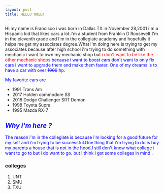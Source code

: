```yaml
---
layout: post
title: HELLO WOLD!
---
```

Hi my name is Francisco i was born in Dallas TX in November 28,2001 i'm a Hispanic kid that likes cars a lot.I'm a student from Franklin D Roosevelt I'm in the eleventh grade and I'm in the collegiate academy and hopefully it helps me get my associates degree.What I'm doing here is trying to get my associates because after high school i'm trying to do something with mechanic i want to own my mechanic shop but</span><span style="color: #ff0000;"> i don't want to be like the other mechanic shops</span> <span style="color: #0000ff;">because i want to boost cars don't want to only fix cars i want to upgrade them and make them faster. One of my dreams is to have a car with over <del>1000</del> hp. </span>

<span style="color: #0000ff;">My favorite cars are </span>
<ul>
 	<li>1991 Trans Am</li>
 	<li>2017 Holden commodore SS</li>
 	<li>2018 Dodge Challenger SRT Demon</li>
 	<li>
<div class="FxvUNb kno-ecr-pt kno-fb-ctx sKbx2c">1998 Toyota Supra</div></li>
 	<li>1995 Mazda RX-7</li>
</ul>
<h2><span style="color: #0000ff;"><em><strong>Why i'm here ?</strong></em></span></h2>
<span style="color: #0000ff;">The reason i'm in the collegiate is because i'm looking for a good future for my self and i'm trying to be successful.One thing that i'm trying to do is buy my parents a house that is not in the hood.I still don't know what college i want to go to but i do want to go. but i think i got some colleges in mind .</span>
<h3><strong>colleges</strong></h3>
<ol>
 	<li>UNT</li>
 	<li>SMU</li>
 	<li>TXU</li>
</ol>

